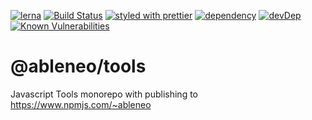 
[![lerna](https://img.shields.io/badge/maintained%20with-lerna-cc00ff.svg)](https://lernajs.io/)
[![Build Status](https://travis-ci.org/ableneo/tools.svg?branch=master)](https://travis-ci.org/ableneo/tools)
[![styled with prettier](https://img.shields.io/badge/styled_with-prettier-ff69b4.svg)](https://github.com/prettier/prettier)
[![dependency](https://david-dm.org/ableneo/tools/status.svg)](https://david-dm.org/ableneo/tools) 
[![devDep](https://david-dm.org/ableneo/tools/dev-status.svg)](https://david-dm.org/ableneo/tools?type=dev)
[![Known Vulnerabilities](https://snyk.io/test/github/ableneo/tools/badge.svg)](https://snyk.io/test/github/ableneo/tools)

# @ableneo/tools
Javascript Tools monorepo with publishing to https://www.npmjs.com/~ableneo
